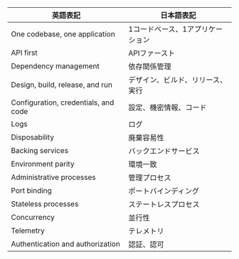 | 英語表記                             | 日本語表記                       |
| ------------------------------------ | -------------------------------- |
| One codebase, one application        | 1コードベース、1アプリケーション |
| API first                            | APIファースト                    |
| Dependency management                | 依存関係管理                     |
| Design, build, release, and run      | デザイン、ビルド、リリース、実行 |
| Configuration, credentials, and code | 設定、機密情報、コード           |
| Logs                                 | ログ                             |
| Disposability                        | 廃棄容易性                       |
| Backing services                     | バックエンドサービス             |
| Environment parity                   | 環境一致                         |
| Administrative processes             | 管理プロセス                     |
| Port binding                         | ポートバインディング             |
| Stateless processes                  | ステートレスプロセス             |
| Concurrency                          | 並行性                           |
| Telemetry                            | テレメトリ                       |
| Authentication and authorization     | 認証、認可                                 |
